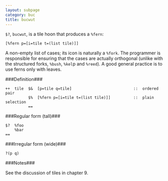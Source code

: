 ```yaml
---
layout: subpage
category: buc
title: bucwut
---
```


`$?`, `bucwut`, is a tile hoon that produces a `%fern`:

    [%fern p=[i=tile t=(list tile)]]  

A non-empty list of cases; its icon is naturally a `%fork`. The programmer is responsible for ensuring that the cases are actually orthogonal (unlike with the structured forks, `%bush`, `%kel`p and `%reed`). A good general practice is to use ferns only with leaves.


###Definition###

    ++  tile  $&  [p=tile q=tile]                           ::  ordered pair
              $%  [%fern p=[i=tile t=(list tile)]]          ::  plain selection
              ==

###Regular form (tall)###

    $?  %foo
        %bar
    ==

###Irregular form (wide)###

    ?(p q)

###Notes###

See the discussion of tiles in chapter 9.
